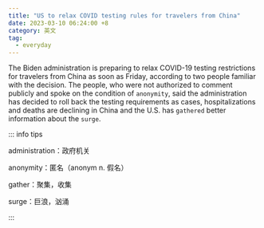 ```yaml
---
title: "US to relax COVID testing rules for travelers from China"
date: 2023-03-10 06:24:00 +8
category: 英文
tag:
  - everyday
---
```


The Biden administration is preparing to relax COVID-19 testing restrictions for travelers from China as soon as Friday, according to two people familiar with the decision. The people, who were not authorized to comment publicly and spoke on the condition of `anonymity`, said the administration has decided to roll back the testing requirements as cases, hospitalizations and deaths are declining in China and the U.S. has `gathered` better information about the `surge`.

::: info tips

administration：政府机关

anonymity：匿名（anonym n. 假名）

gather：聚集，收集

surge：巨浪，汹涌

:::
